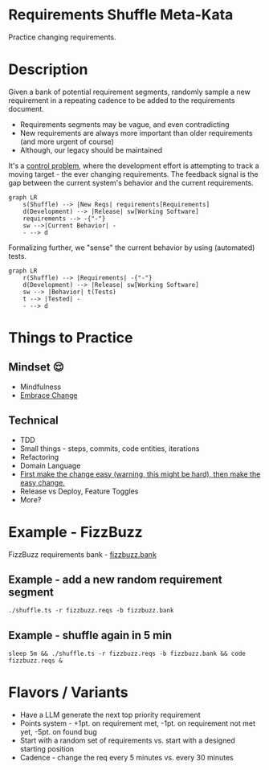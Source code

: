 # Requirements Shuffle Meta-Kata

Practice changing requirements.

# Description

Given a bank of potential requirement segments, randomly sample a new requirement in a repeating cadence to be added to the requirements document.

-   Requirements segments may be vague, and even contradicting
-   New requirements are always more important than older requirements (and more urgent of course)
-   Although, our legacy should be maintained

It's a [control problem](https://commons.wikimedia.org/wiki/File:Feedback_loop_with_descriptions.svg#/media/File:Feedback_loop_with_descriptions.svg), where the development effort is attempting to track a moving target - the ever changing requirements. The feedback signal is the gap between the current system's behavior and the current requirements.

```mermaid
graph LR
    s(Shuffle) --> |New Reqs| requirements[Requirements]
    d(Development) --> |Release| sw[Working Software]
    requirements --> -{"-"}
    sw -->|Current Behavior| -
    - --> d
```

Formalizing further, we "sense" the current behavior by using (automated) tests.

```mermaid
graph LR
    r(Shuffle) --> |Requirements| -{"-"}
    d(Development) --> |Release| sw[Working Software]
    sw --> |Behavior| t(Tests)
    t --> |Tested| -
    - --> d
```

# Things to Practice

## Mindset 😌

-   Mindfulness
-   [Embrace Change](https://www.oreilly.com/library/view/extreme-programming-explained/0201616416/)

## Technical

-   TDD
-   Small things - steps, commits, code entities, iterations
-   Refactoring
-   Domain Language
-   [First make the change easy (warning, this might be hard), then make the easy change.](https://twitter.com/KentBeck/status/250733358307500032?s=20)
-   Release vs Deploy, Feature Toggles
-   More?

# Example - FizzBuzz

FizzBuzz requirements bank - [fizzbuzz.bank](./fizzbuzz.bank)

## Example - add a new random requirement segment

```shell
./shuffle.ts -r fizzbuzz.reqs -b fizzbuzz.bank
```

## Example - shuffle again in 5 min

```shell
sleep 5m && ./shuffle.ts -r fizzbuzz.reqs -b fizzbuzz.bank && code fizzbuzz.reqs &
```

# Flavors / Variants

-   Have a LLM generate the next top priority requirement
-   Points system - +1pt. on requirement met, -1pt. on requirement not met yet, -5pt. on found bug
-   Start with a random set of requirements vs. start with a designed starting position
-   Cadence - change the req every 5 minutes vs. every 30 minutes
